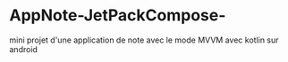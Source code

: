 # AppNote-JetPackCompose-
mini projet d'une application de note  avec le mode MVVM avec kotlin sur android 
